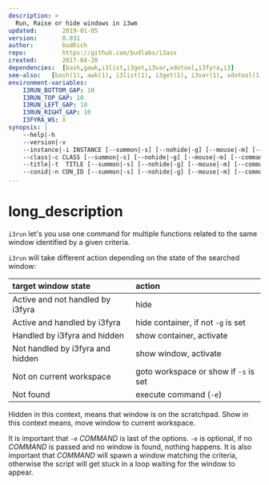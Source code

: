 ```yaml
---
description: >
  Run, Raise or hide windows in i3wm
updated:       2019-01-05
version:       0.031
author:        budRich
repo:          https://github.com/budlabs/i3ass
created:       2017-04-20
dependencies:  [bash,gawk,i3list,i3get,i3var,xdotool,i3fyra,i3]
see-also:   [bash(1), awk(1), i3list(1), i3get(1), i3var(1), xdotool(1), i3fyra(1)]
environment-variables:
    I3RUN_BOTTOM_GAP: 10
    I3RUN_TOP_GAP: 10
    I3RUN_LEFT_GAP: 10
    I3RUN_RIGHT_GAP: 10
    I3FYRA_WS: X
synopsis: |
    --help|-h
    --version|-v
    --instance|-i INSTANCE [--summon|-s] [--nohide|-g] [--mouse|-m] [--command|-e COMMAND] [--rename|-x OLD_NAME]
    --class|-c CLASS [--summon|-s] [--nohide|-g] [--mouse|-m] [--command|-e COMMAND] [--rename|-x OLD_NAME]
    --title|-t  TITLE [--summon|-s] [--nohide|-g] [--mouse|-m] [--command|-e COMMAND] [--rename|-x OLD_NAME]
    --conid|-n CON_ID [--summon|-s] [--nohide|-g] [--mouse|-m] [--command|-e COMMAND] [--rename|-x OLD_NAME]
...
```



# long_description

`i3run` let's you use one command for multiple functions related to the same window identified by a given criteria.  

`i3run` will take different action depending on the state of the searched window:  

| **target window state**          | **action**
|:---------------------------------|:------------
| Active and not handled by i3fyra | hide
| Active and handled by i3fyra     | hide container, if not `-g` is set
| Handled by i3fyra and hidden     | show container, activate
| Not handled by i3fyra and hidden | show window, activate
| Not on current workspace         | goto workspace or show if `-s` is set
| Not found                        | execute command (`-e`)


Hidden in this context, 
means that window is on the scratchpad.
Show in this context means, 
move window to current workspace.  


It is important that `-e` *COMMAND* is last of the options. 
`-e` is optional, if no *COMMAND* is passed and no window is found, 
nothing happens. 
It is also important that *COMMAND* will spawn a window matching the criteria, 
otherwise the script will get stuck in a loop waiting for the window to appear.
